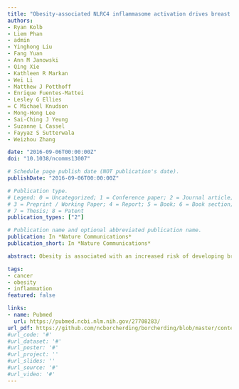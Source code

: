 ```yaml
---
title: "Obesity-associated NLRC4 inflammasome activation drives breast cancer progression"
authors:
- Ryan Kolb
- Liem Phan
- admin
- Yinghong Liu
- Fang Yuan
- Ann M Janowski
- Qing Xie
- Kathleen R Markan
- Wei Li
- Matthew J Potthoff
- Enrique Fuentes-Mattei
- Lesley G Ellies
= C Michael Knudson
- Mong-Hong Lee
- Sai-Ching J Yeung
- Suzanne L Cassel
- Fayyaz S Sutterwala
- Weizhou Zhang

date: "2016-09-06T00:00:00Z"
doi: "10.1038/ncomms13007"

# Schedule page publish date (NOT publication's date).
publishDate: "2016-09-06T00:00:00Z"

# Publication type.
# Legend: 0 = Uncategorized; 1 = Conference paper; 2 = Journal article;
# 3 = Preprint / Working Paper; 4 = Report; 5 = Book; 6 = Book section;
# 7 = Thesis; 8 = Patent
publication_types: ["2"]

# Publication name and optional abbreviated publication name.
publication: In *Nature Communications*
publication_short: In *Nature Communications*

abstract: Obesity is associated with an increased risk of developing breast cancer and is also associated with worse clinical prognosis. The mechanistic link between obesity and breast cancer progression remains unclear, and there has been no development of specific treatments to improve the outcome of obese cancer patients. Here we show that obesity-associated NLRC4 inflammasome activation/ interleukin (IL)-1 signalling promotes breast cancer progression. The tumour microenvironment in the context of obesity induces an increase in tumour-infiltrating myeloid cells with an activated NLRC4 inflammasome that in turn activates IL-1β, which drives disease progression through adipocyte-mediated vascular endothelial growth factor A (VEGFA) expression and angiogenesis. Further studies show that treatment of mice with metformin inhibits obesity-associated tumour progression associated with a marked decrease in angiogenesis. This report provides a causal mechanism by which obesity promotes breast cancer progression and lays out a foundation to block NLRC4 inflammasome activation or IL-1β signalling transduction that may be useful for the treatment of obese cancer patients. 

tags:
- cancer
- obesity
- inflammation
featured: false

links:
- name: Pubmed
  url: https://pubmed.ncbi.nlm.nih.gov/27708283/
url_pdf: https://github.com/ncborcherding/borcherding/blob/master/content/publication/kolb2016obesity/kolb2016obesity.pdf
#url_code: '#'
#url_dataset: '#'
#url_poster: '#'
#url_project: ''
#url_slides: ''
#url_source: '#'
#url_video: '#'
---
```


